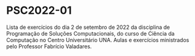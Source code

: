 # PSC2022-01
Lista de exercícios do dia 2 de setembro de 2022 da disciplina de Programação de Soluções Computacionais, do curso de Ciência da Computação no Centro Universitário UNA. Aulas e exercícios ministrados pelo Professor Fabrício Valadares.

